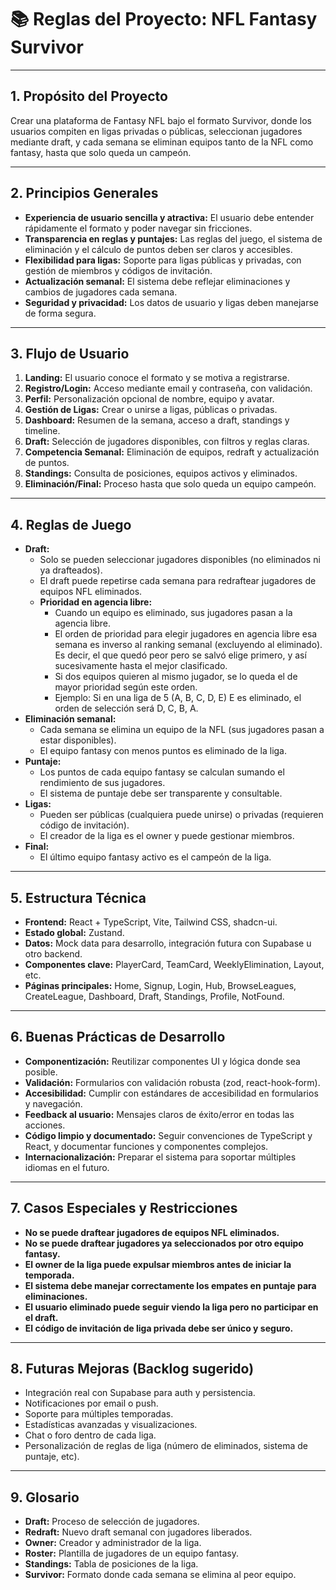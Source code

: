 # 📚 Reglas del Proyecto: NFL Fantasy Survivor

---

## 1. Propósito del Proyecto

Crear una plataforma de Fantasy NFL bajo el formato Survivor, donde los usuarios compiten en ligas privadas o públicas, seleccionan jugadores mediante draft, y cada semana se eliminan equipos tanto de la NFL como fantasy, hasta que solo queda un campeón.

---

## 2. Principios Generales

- **Experiencia de usuario sencilla y atractiva:** El usuario debe entender rápidamente el formato y poder navegar sin fricciones.
- **Transparencia en reglas y puntajes:** Las reglas del juego, el sistema de eliminación y el cálculo de puntos deben ser claros y accesibles.
- **Flexibilidad para ligas:** Soporte para ligas públicas y privadas, con gestión de miembros y códigos de invitación.
- **Actualización semanal:** El sistema debe reflejar eliminaciones y cambios de jugadores cada semana.
- **Seguridad y privacidad:** Los datos de usuario y ligas deben manejarse de forma segura.

---

## 3. Flujo de Usuario

1. **Landing:** El usuario conoce el formato y se motiva a registrarse.
2. **Registro/Login:** Acceso mediante email y contraseña, con validación.
3. **Perfil:** Personalización opcional de nombre, equipo y avatar.
4. **Gestión de Ligas:** Crear o unirse a ligas, públicas o privadas.
5. **Dashboard:** Resumen de la semana, acceso a draft, standings y timeline.
6. **Draft:** Selección de jugadores disponibles, con filtros y reglas claras.
7. **Competencia Semanal:** Eliminación de equipos, redraft y actualización de puntos.
8. **Standings:** Consulta de posiciones, equipos activos y eliminados.
9. **Eliminación/Final:** Proceso hasta que solo queda un equipo campeón.

---

## 4. Reglas de Juego

- **Draft:**  
  - Solo se pueden seleccionar jugadores disponibles (no eliminados ni ya drafteados).
  - El draft puede repetirse cada semana para redraftear jugadores de equipos NFL eliminados.
  - **Prioridad en agencia libre:**
    - Cuando un equipo es eliminado, sus jugadores pasan a la agencia libre.
    - El orden de prioridad para elegir jugadores en agencia libre esa semana es inverso al ranking semanal (excluyendo al eliminado). Es decir, el que quedó peor pero se salvó elige primero, y así sucesivamente hasta el mejor clasificado.
    - Si dos equipos quieren al mismo jugador, se lo queda el de mayor prioridad según este orden.
    - Ejemplo: Si en una liga de 5 (A, B, C, D, E) E es eliminado, el orden de selección será D, C, B, A.
- **Eliminación semanal:**  
  - Cada semana se elimina un equipo de la NFL (sus jugadores pasan a estar disponibles).
  - El equipo fantasy con menos puntos es eliminado de la liga.
- **Puntaje:**  
  - Los puntos de cada equipo fantasy se calculan sumando el rendimiento de sus jugadores.
  - El sistema de puntaje debe ser transparente y consultable.
- **Ligas:**  
  - Pueden ser públicas (cualquiera puede unirse) o privadas (requieren código de invitación).
  - El creador de la liga es el owner y puede gestionar miembros.
- **Final:**  
  - El último equipo fantasy activo es el campeón de la liga.

---

## 5. Estructura Técnica

- **Frontend:** React + TypeScript, Vite, Tailwind CSS, shadcn-ui.
- **Estado global:** Zustand.
- **Datos:** Mock data para desarrollo, integración futura con Supabase u otro backend.
- **Componentes clave:** PlayerCard, TeamCard, WeeklyElimination, Layout, etc.
- **Páginas principales:** Home, Signup, Login, Hub, BrowseLeagues, CreateLeague, Dashboard, Draft, Standings, Profile, NotFound.

---

## 6. Buenas Prácticas de Desarrollo

- **Componentización:** Reutilizar componentes UI y lógica donde sea posible.
- **Validación:** Formularios con validación robusta (zod, react-hook-form).
- **Accesibilidad:** Cumplir con estándares de accesibilidad en formularios y navegación.
- **Feedback al usuario:** Mensajes claros de éxito/error en todas las acciones.
- **Código limpio y documentado:** Seguir convenciones de TypeScript y React, y documentar funciones y componentes complejos.
- **Internacionalización:** Preparar el sistema para soportar múltiples idiomas en el futuro.

---

## 7. Casos Especiales y Restricciones

- **No se puede draftear jugadores de equipos NFL eliminados.**
- **No se puede draftear jugadores ya seleccionados por otro equipo fantasy.**
- **El owner de la liga puede expulsar miembros antes de iniciar la temporada.**
- **El sistema debe manejar correctamente los empates en puntaje para eliminaciones.**
- **El usuario eliminado puede seguir viendo la liga pero no participar en el draft.**
- **El código de invitación de liga privada debe ser único y seguro.**

---

## 8. Futuras Mejoras (Backlog sugerido)

- Integración real con Supabase para auth y persistencia.
- Notificaciones por email o push.
- Soporte para múltiples temporadas.
- Estadísticas avanzadas y visualizaciones.
- Chat o foro dentro de cada liga.
- Personalización de reglas de liga (número de eliminados, sistema de puntaje, etc).

---

## 9. Glosario

- **Draft:** Proceso de selección de jugadores.
- **Redraft:** Nuevo draft semanal con jugadores liberados.
- **Owner:** Creador y administrador de la liga.
- **Roster:** Plantilla de jugadores de un equipo fantasy.
- **Standings:** Tabla de posiciones de la liga.
- **Survivor:** Formato donde cada semana se elimina al peor equipo. 